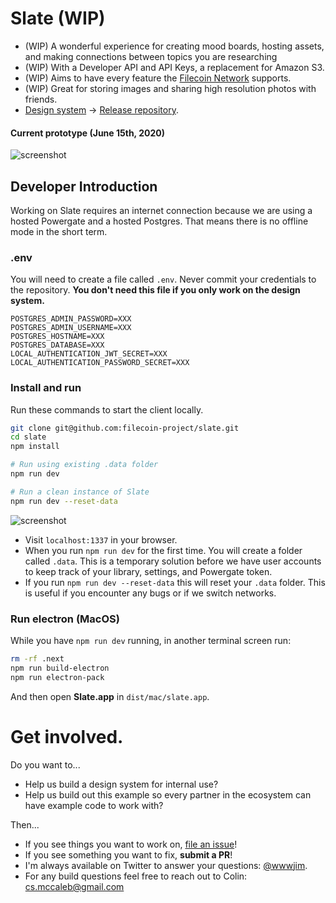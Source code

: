 # Slate (WIP)

- (WIP) A wonderful experience for creating mood boards, hosting assets, and making connections between topics you are researching
- (WIP) With a Developer API and API Keys, a replacement for Amazon S3.
- (WIP) Aims to have every feature the [Filecoin Network](https://filecoin.io) supports.
- (WIP) Great for storing images and sharing high resolution photos with friends.
- [Design system](https://slate.host/system) -> [Release repository](https://github.com/filecoin-project/slate-react-system).

#### Current prototype (June 15th, 2020)

![screenshot](https://user-images.githubusercontent.com/310223/84873452-1c704b80-b038-11ea-8398-4a73c4d9850e.png)

## Developer Introduction

Working on Slate requires an internet connection because we are using a hosted Powergate and a hosted Postgres. That means there is no offline mode in the short term.

### .env

You will need to create a file called `.env`. Never commit your credentials to the repository. **You don't need this file if you only work on the design system.**

```
POSTGRES_ADMIN_PASSWORD=XXX
POSTGRES_ADMIN_USERNAME=XXX
POSTGRES_HOSTNAME=XXX
POSTGRES_DATABASE=XXX
LOCAL_AUTHENTICATION_JWT_SECRET=XXX
LOCAL_AUTHENTICATION_PASSWORD_SECRET=XXX
```

### Install and run

Run these commands to start the client locally.

```sh
git clone git@github.com:filecoin-project/slate.git
cd slate
npm install

# Run using existing .data folder
npm run dev

# Run a clean instance of Slate
npm run dev --reset-data
```

![screenshot](https://user-images.githubusercontent.com/310223/84878302-7d028700-b03e-11ea-82c4-c53dca9d7e65.png)

- Visit `localhost:1337` in your browser.
- When you run `npm run dev` for the first time. You will create a folder called `.data`. This is a temporary solution before we have user accounts to keep track of your library, settings, and Powergate token.
- If you run `npm run dev --reset-data` this will reset your `.data` folder. This is useful if you encounter any bugs or if we switch networks.

### Run electron (MacOS)

While you have `npm run dev` running, in another terminal screen run:

```sh
rm -rf .next
npm run build-electron
npm run electron-pack
```

And then open **Slate.app** in `dist/mac/slate.app`.

# Get involved.

Do you want to...

- Help us build a design system for internal use?
- Help us build out this example so every partner in the ecosystem can have example code to work with?

Then...

- If you see things you want to work on, [file an issue](https://github.com/filecoin-project/slate/issues)!
- If you see something you want to fix, **submit a PR**!
- I'm always available on Twitter to answer your questions: [@wwwjim](https://www.twitter.com/wwwjim).
- For any build questions feel free to reach out to Colin: <cs.mccaleb@gmail.com>
